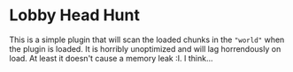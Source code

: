 # Lobby Head Hunt

This is a simple plugin that will scan the loaded chunks in the `"world"` when the plugin is loaded.
It is horribly unoptimized and will lag horrendously on load. 
At least it doesn't cause a memory leak :I. I think...